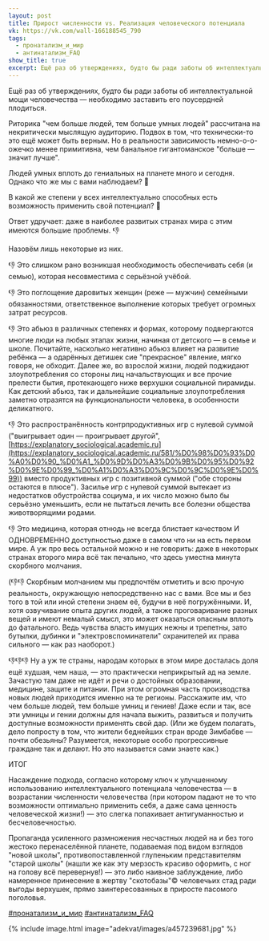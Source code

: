 ```yaml
---
layout: post
title: Прирост численности vs. Реализация человеческого потенциала
vk: https://vk.com/wall-166188545_790
tags:
  - пронатализм_и_мир
  - антинатализм_FAQ
show_title: true
excerpt: Ещё раз об утверждениях, будто бы ради заботы об интеллектуальной мощи человечества — необходимо заставить его поусердней плодиться.
---
```

Ещё раз об утверждениях, будто бы ради заботы об интеллектуальной мощи человечества — необходимо заставить его поусердней плодиться.

Риторика "чем больше людей, тем больше умных людей" рассчитана на некритически мыслящую аудиторию. Подвох в том, что технически-то это ещё может быть верным. Но в реальности зависимость немно-о-о-ожечко менее примитивна, чем банальное гигантоманское "больше — значит лучше".

Людей умных вплоть до гениальных на планете много и сегодня. Однако что же мы с вами наблюдаем? 🤔

В какой же степени у всех интеллектуально способных есть возможность применить свой потенциал? 🤔

Ответ удручает: даже в наиболее развитых странах мира с этим имеются большие проблемы. 👎

Назовём лишь некоторые из них.

👎 Это слишком рано возникшая необходимость обеспечивать себя (и семью), которая несовместима с серьёзной учёбой.

👎 Это поглощение даровитых женщин (реже — мужчин) семейными обязанностями, ответственное выполнение которых требует огромных затрат ресурсов.

👎 Это абьюз в различных степенях и формах, которому подвергаются многие люди на любых этапах жизни, начиная от детского — в семье и школе. Почитайте, насколько негативно абьюз влияет на развитие ребёнка — а одарённых детишек сие "прекрасное" явление, мягко говоря, не обходит. Далее же, во взрослой жизни, людей поджидают злоупотребления со стороны лиц начальствующих и все прочие прелести бытия, протекающего ниже верхушки социальной пирамиды. Как детский абьюз, так и дальнейшие социальные злоупотребления заметно отразятся на функциональности человека, в особенности деликатного.

👎 Это распространённость контрпродуктивных игр с нулевой суммой ("выигрывает один — проигрывает другой", [https://explanatory_sociological.academic.ru](https://explanatory_sociological.academic.ru/581/%D0%98%D0%93%D0%A0%D0%90_%D0%A1_%D0%9D%D0%A3%D0%9B%D0%95%D0%92%D0%9E%D0%99_%D0%A1%D0%A3%D0%9C%D0%9C%D0%9E%D0%99)) вместо продуктивных игр с позитивной суммой ("обе стороны остаются в плюсе"). Засилье игр с нулевой суммой вытекает из недостатков обустройства социума, и их число можно было бы серьёзно уменьшить, если не пытаться лечить все болезни общества животворящими родами.

👎 Это медицина, которая отнюдь не всегда блистает качеством И ОДНОВРЕМЕННО доступностью даже в самом что ни на есть первом мире. А уж про весь остальной можно и не говорить: даже в некоторых странах второго мира всё так печально, что здесь уместна минута скорбного молчания.

(👎👎 Скорбным молчанием мы предпочтём отметить и всю прочую реальность, окружающую непосредственно нас с вами. Все мы и без того в той или иной степени знаем её, будучи в неё погружёнными. И, хотя озвучивание опыта других людей, а также проговаривание разных вещей и имеют немалый смысл, это может оказаться опасным вплоть до фатального. Ведь чувства власть имущих нежны и трепетны, зато бутылки, дубинки и "электровспоминатели" охранителей их права сильного — как раз наоборот.)

👎👎👎 Ну а уж те страны, народам которых в этом мире досталась доля ещё худшая, чем наша, — это практически неприкрытый ад на земле. Зачастую там даже не идёт и речи о достойных образовании, медицине, защите и питании. При этом огромная часть производства новых людей приходится именно на те регионы. Расскажите им, что чем больше людей, тем больше умниц и гениев! Даже если и так, все эти умницы и гении должны для начала выжить, развиться и получить доступные возможности применять свой дар. (Или же будем полагать, дело попросту в том, что жители беднейших стран вроде Зимбабве — почти обезьяны? Разумеется, некоторые особо прогрессивные граждане так и делают. Но это называется сами знаете как.)

ИТОГ

Насаждение подхода, согласно которому ключ к улучшенному использованию интеллектуального потенциала человечества — в возрастании численности человечества (при котором падают не то что возможности оптимально применить себя, а даже сама ценность человеческой жизни!) — это слегка попахивает антигуманностью и бесчеловечностью.

Пропаганда усиленного размножения несчастных людей на и без того жестоко перенаселённой планете, подаваемая под видом взглядов "новой школы", противопоставленной глупеньким представителям "старой школы" (нашли же как эту мерзость красиво оформить, с ног на голову всё перевернув!) — это либо наивное заблуждение, либо намеренное принесение в жертву "скотобазы"© человечьих стад ради выгоды верхушек, прямо заинтересованных в приросте пасомого поголовья.

[#пронатализм_и_мир](poisk.html#пронатализм_и_мир)
[#антинатализм_FAQ](poisk.html#антинатализм_FAQ)

{% include image.html image="adekvat/images/a457239681.jpg" %}
